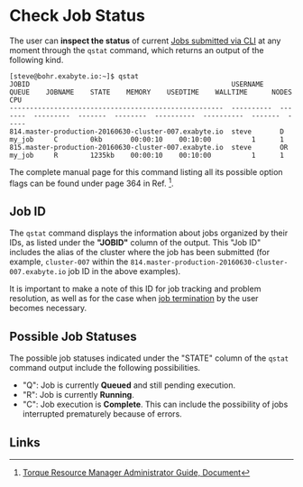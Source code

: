 # Check Job Status

The user can **inspect the status** of current [Jobs submitted via CLI](../overview.md) at any moment through the `qstat` command, which returns an output of the following kind.

```
[steve@bohr.exabyte.io:~]$ qstat
JOBID                                                  USERNAME    QUEUE    JOBNAME    STATE    MEMORY    USEDTIME    WALLTIME      NODES    CPU
-----------------------------------------------------  ----------  -------  ---------  -------  --------  ----------  ----------  -------  -----
814.master-production-20160630-cluster-007.exabyte.io  steve       D        my_job     C        0kb       00:00:10    00:10:00          1      1
815.master-production-20160630-cluster-007.exabyte.io  steve       OR       my_job     R        1235kb    00:00:10    00:10:00          1      1
```

The complete manual page for this command listing all its possible option flags can be found under page 364 in Ref. [^1].

## Job ID

The `qstat` command displays the information about jobs organized by their IDs, as listed under the **"JOBID"** column of the output. This "Job ID" includes the alias of the cluster where the job has been submitted (for example, `cluster-007` within the `814.master-production-20160630-cluster-007.exabyte.io` job ID in the above examples).

It is important to make a note of this ID for job tracking and problem resolution, as well as for the case when [job termination](terminate.md) by the user becomes necessary.
 
## Possible Job Statuses

The possible job statuses indicated under the "STATE" column of the `qstat` command output include the following possibilities.

- "Q": Job is currently **Queued** and still pending execution. 
- "R": Job is currently **Running**.
- "C": Job execution is **Complete**. This can include the possibility of jobs interrupted prematurely because of errors.

## Links

[^1]: [Torque Resource Manager Administrator Guide, Document](http://docs.adaptivecomputing.com/torque/6-1-2/adminGuide/torqueAdminGuide-6.1.2.pdf)
